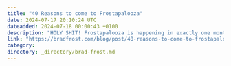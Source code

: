```yaml
---
title: "40 Reasons to come to Frostapalooza"
date: 2024-07-17 20:10:24 UTC
dateadded: 2024-07-18 00:00:43 +0100
description: "HOLY SHIT! Frostapalooza is happening in exactly one month! I’d really, really, really, truly love for you to come to this one-of-a-kind, one-night-only concert fandango happening on August 17th in Pittsburgh. Here’s 40 reasons why you should come: Sounds pretty […]"
link: "https://bradfrost.com/blog/post/40-reasons-to-come-to-frostapalooza/"
category:
directory: _directory/brad-frost.md
---
```

